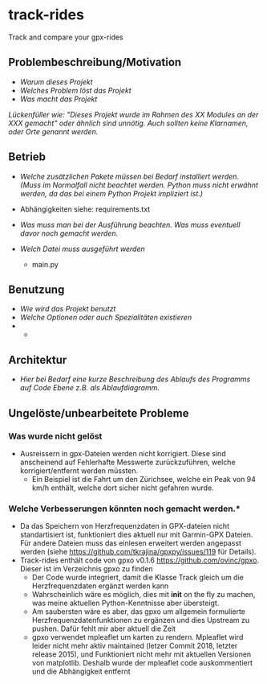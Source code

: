 # track-rides
Track and compare your gpx-rides

## Problembeschreibung/Motivation
 - *Warum dieses Projekt*
 - *Welches Problem löst das Projekt*
 - *Was macht das Projekt*

*Lückenfüller wie: "Dieses Projekt wurde im Rahmen des XX Modules an der XXX gemacht" oder ähnlich sind unnötig. Auch sollten keine Klarnamen, oder Orte genannt werden.*
## Betrieb
 - *Welche zusätzlichen Pakete müssen bei Bedarf installiert werden. (Muss im Normalfall nicht beachtet werden. Python muss nicht erwähnt werden, da das bei einem Python Projekt impliziert ist.)*
 - Abhängigkeiten siehe: requirements.txt

 - *Was muss man bei der Ausführung beachten. Was muss eventuell davor noch gemacht werden.*
 - *Welch Datei muss ausgeführt werden*
   - main.py 

## Benutzung
- *Wie wird das Projekt benutzt*
- *Welche Optionen oder auch Spezialitäten existieren*
- *

## Architektur
- *Hier bei Bedarf eine kurze Beschreibung des Ablaufs des Programms auf Code Ebene z.B. als Ablaufdiagramm.*

## Ungelöste/unbearbeitete Probleme
### Was wurde nicht gelöst
- Ausreissern in gpx-Dateien werden nicht korrigiert. Diese sind anscheinend auf Fehlerhafte Messwerte zurückzuführen, welche korrigiert/entfernt werden müssten.
   - Ein Beispiel ist die Fahrt um den Zürichsee, welche ein Peak von 94 km/h enthält, welche dort sicher nicht gefahren wurde.

### Welche Verbesserungen könnten noch gemacht werden.*

- Da das Speichern von Herzfrequenzdaten in GPX-dateien nicht standartisiert ist, funktioniert dies aktuell nur mit Garmin-GPX Dateien. Für andere Dateien muss das einlesen erweitert werden angepasst werden (siehe https://github.com/tkrajina/gpxpy/issues/119 für Details). 
- Track-rides enthält code von gpxo v0.1.6 https://github.com/ovinc/gpxo. Dieser ist im Verzeichnis gpxo zu finden
   - Der Code wurde integriert, damit die Klasse Track gleich um die Herzfrequenzdaten ergänzt werden kann
   - Wahrscheinlich wäre es möglich, dies mit __init__ on the fly zu machen, was meine aktuellen Python-Kenntnisse aber übersteigt.
   - Am saubersten wäre es aber, das gpxo um allgemein formulierte Herzfrequenzdatenfunktionen zu ergänzen und dies Upstream zu pushen. Dafür fehlt mir aber aktuell die Zeit
   - gpxo verwendet mpleaflet um karten zu rendern. Mpleaflet wird leider nicht mehr aktiv maintained (letzer Commit 2018, letzter release 2015), und Funktioniert nicht mehr mit aktuellen Versionen von matplotlib. Deshalb wurde der mpleaflet code auskommentiert und die Abhängigkeit entfernt 
